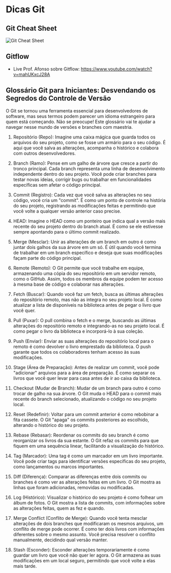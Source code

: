 # Dicas Git

## Git Cheat Sheet
![Git Cheat Sheet](https://github.com/kterra/Inteli-2024-1B/blob/main/materiais/dicas-git/git-cheat-sheet-light.jpg)

## Gitflow
- Live Prof. Afonso sobre Gitflow: https://www.youtube.com/watch?v=mahUKxcJ28A

## Glossário Git para Iniciantes: Desvendando os Segredos do Controle de Versão

O Git se tornou uma ferramenta essencial para desenvolvedores de software, mas seus termos podem parecer um idioma estrangeiro para quem está começando. Não se preocupe! Este glossário vai te ajudar a navegar nesse mundo de versões e branches com maestria.

1. Repositório (Repo): Imagine uma caixa mágica que guarda todos os arquivos do seu projeto, como se fosse um armário para o seu código. É aqui que você salva as alterações, acompanha o histórico e colabora com outros desenvolvedores.

2. Branch (Ramo): Pense em um galho de árvore que cresce a partir do tronco principal. Cada branch representa uma linha de desenvolvimento independente dentro do seu projeto. Você pode criar branches para testar novas ideias, corrigir bugs ou trabalhar em funcionalidades específicas sem afetar o código principal.

3. Commit (Registro): Cada vez que você salva as alterações no seu código, você cria um "commit". É como um ponto de controle na história do seu projeto, registrando as modificações feitas e permitindo que você volte a qualquer versão anterior caso precise.

4. HEAD: Imagine o HEAD como um ponteiro que indica qual a versão mais recente do seu projeto dentro do branch atual. É como se ele estivesse sempre apontando para o último commit realizado.

5. Merge (Mesclar): Unir as alterações de um branch em outro é como juntar dois galhos da sua árvore em um só. É útil quando você termina de trabalhar em um branch específico e deseja que suas modificações façam parte do código principal.

6. Remote (Remoto): O Git permite que você trabalhe em equipe, armazenando uma cópia do seu repositório em um servidor remoto, como o GitHub. Assim, todos os membros da equipe podem ter acesso à mesma base de código e colaborar nas alterações.

7. Fetch (Buscar): Quando você faz um fetch, busca as últimas alterações do repositório remoto, mas não as integra no seu projeto local. É como atualizar a lista de disponíveis na biblioteca antes de pegar o livro que você quer.

8. Pull (Puxar): O pull combina o fetch e o merge, buscando as últimas alterações do repositório remoto e integrando-as no seu projeto local. É como pegar o livro da biblioteca e incorporá-lo à sua coleção.

9. Push (Enviar): Enviar as suas alterações do repositório local para o remoto é como devolver o livro emprestado da biblioteca. O push garante que todos os colaboradores tenham acesso às suas modificações.

10. Stage (Área de Preparação): Antes de realizar um commit, você pode "adicionar" arquivos para a área de preparação. É como separar os livros que você quer levar para casa antes de ir ao caixa da biblioteca.

11. Checkout (Mudar de Branch): Mudar de um branch para outro é como trocar de galho na sua árvore. O Git muda o HEAD para o commit mais recente do branch selecionado, atualizando o código no seu projeto local.

12. Reset (Redefinir): Voltar para um commit anterior é como rebobinar a fita cassete. O Git "apaga" os commits posteriores ao escolhido, alterando o histórico do seu projeto.

13. Rebase (Rebasar): Reordenar os commits do seu branch é como reorganizar os livros da sua estante. O Git refaz os commits para que fiquem em uma sequência linear, facilitando a visualização do histórico.

14. Tag (Marcador): Uma tag é como um marcador em um livro importante. Você pode criar tags para identificar versões específicas do seu projeto, como lançamentos ou marcos importantes.

15. Diff (Diferença): Comparar as diferenças entre dois commits ou branches é como ver as alterações feitas em um livro. O Git mostra as linhas que foram adicionadas, removidas ou modificadas.

16. Log (Histórico): Visualizar o histórico do seu projeto é como folhear um álbum de fotos. O Git mostra a lista de commits, com informações sobre as alterações feitas, quem as fez e quando.

17. Merge Conflict (Conflito de Merge): Quando você tenta mesclar alterações de dois branches que modificaram os mesmos arquivos, um conflito de merge pode ocorrer. É como ter dois livros com informações diferentes sobre o mesmo assunto. Você precisa resolver o conflito manualmente, decidindo qual versão manter.

18. Stash (Esconder): Esconder alterações temporariamente é como guardar um livro que você não quer ler agora. O Git armazena as suas modificações em um local seguro, permitindo que você volte a elas mais tarde.
